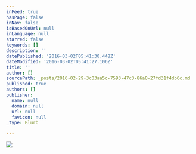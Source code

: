 ```yaml
---
inFeed: true
hasPage: false
inNav: false
isBasedOnUrl: null
inLanguage: null
starred: false
keywords: []
description: ''
datePublished: '2016-03-02T05:41:30.448Z'
dateModified: '2016-03-02T05:41:27.106Z'
title: ''
author: []
sourcePath: _posts/2016-02-29-3c03aa5c-7593-47c3-86a0-27fd31f4db6c.md
published: true
authors: []
publisher:
  name: null
  domain: null
  url: null
  favicon: null
_type: Blurb

---
```

![](https://the-grid-user-content.s3-us-west-2.amazonaws.com/43060450-32ca-4e23-b5f9-3ea23ac28325.jpg)